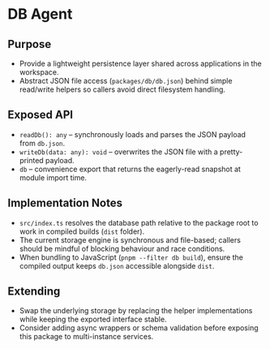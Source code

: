 # DB Agent

## Purpose
- Provide a lightweight persistence layer shared across applications in the workspace.
- Abstract JSON file access (`packages/db/db.json`) behind simple read/write helpers so callers avoid direct filesystem handling.

## Exposed API
- `readDb(): any` – synchronously loads and parses the JSON payload from `db.json`.
- `writeDb(data: any): void` – overwrites the JSON file with a pretty-printed payload.
- `db` – convenience export that returns the eagerly-read snapshot at module import time.

## Implementation Notes
- `src/index.ts` resolves the database path relative to the package root to work in compiled builds (`dist` folder).
- The current storage engine is synchronous and file-based; callers should be mindful of blocking behaviour and race conditions.
- When bundling to JavaScript (`pnpm --filter db build`), ensure the compiled output keeps `db.json` accessible alongside `dist`.

## Extending
- Swap the underlying storage by replacing the helper implementations while keeping the exported interface stable.
- Consider adding async wrappers or schema validation before exposing this package to multi-instance services.
